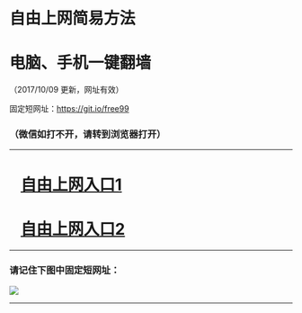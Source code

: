 ﻿# 自由上网简易方法

# 电脑、手机一键翻墙

（2017/10/09 更新，网址有效）

固定短网址：https://git.io/free99

### （微信如打不开，请转到浏览器打开）


***





# &nbsp;&nbsp; <a href="http://ft902627640.fwq-tz-1001.info/fwqtz01.html?t=10090014275 " target="_blank">自由上网入口1</a>
# &nbsp;&nbsp; <a href="http://ft2315123646.fwq-tz-1002.info/fwqtz02.html?t=100900111848 " target="_blank">自由上网入口2</a>
***

### 请记住下图中固定短网址：

<img src="https://s3-us-west-2.amazonaws.com/fwq-1001/yjfq-20170905okok.png" /> 


***

